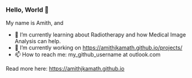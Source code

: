 ### Hello, World 👋

My name is Amith, and 

- 🌱 I’m currently learning about Radiotherapy and how Medical Image Analysis can help.
- 🔭 I’m currently working on https://amithjkamath.github.io/projects/ 
- 📫 How to reach me: my_github_username at outlook.com

Read more here: https://amithjkamath.github.io 
